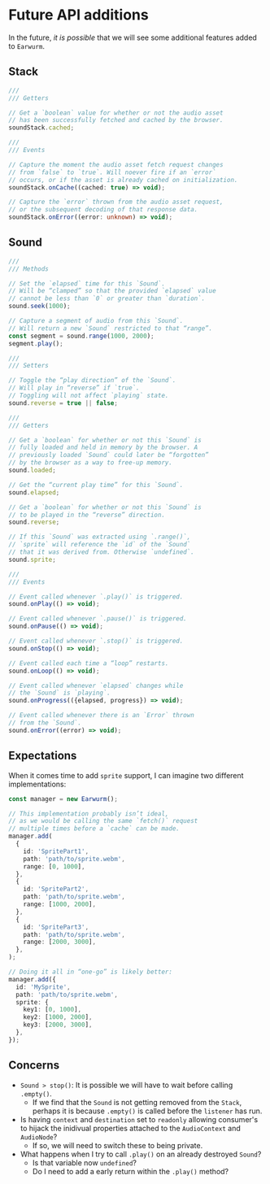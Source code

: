 # Future API additions

In the future, _it is possible_ that we will see some additional features added to `Earwurm`.

## Stack

```ts
///
/// Getters

// Get a `boolean` value for whether or not the audio asset
// has been successfully fetched and cached by the browser.
soundStack.cached;

///
/// Events

// Capture the moment the audio asset fetch request changes
// from `false` to `true`. Will noever fire if an `error`
// occurs, or if the asset is already cached on initialization.
soundStack.onCache((cached: true) => void);

// Capture the `error` thrown from the audio asset request,
// or the subsequent decoding of that response data.
soundStack.onError((error: unknown) => void);
```

## Sound

```ts
///
/// Methods

// Set the `elapsed` time for this `Sound`.
// Will be “clamped” so that the provided `elapsed` value
// cannot be less than `0` or greater than `duration`.
sound.seek(1000);

// Capture a segment of audio from this `Sound`.
// Will return a new `Sound` restricted to that “range”.
const segment = sound.range(1000, 2000);
segment.play();

///
/// Setters

// Toggle the “play direction” of the `Sound`.
// Will play in “reverse” if `true`.
// Toggling will not affect `playing` state.
sound.reverse = true || false;

///
/// Getters

// Get a `boolean` for whether or not this `Sound` is
// fully loaded and held in memory by the browser. A
// previously loaded `Sound` could later be “forgotten”
// by the browser as a way to free-up memory.
sound.loaded;

// Get the “current play time” for this `Sound`.
sound.elapsed;

// Get a `boolean` for whether or not this `Sound` is
// to be played in the “reverse” direction.
sound.reverse;

// If this `Sound` was extracted using `.range()`,
// `sprite` will reference the `id` of the `Sound`
// that it was derived from. Otherwise `undefined`.
sound.sprite;

///
/// Events

// Event called whenever `.play()` is triggered.
sound.onPlay(() => void);

// Event called whenever `.pause()` is triggered.
sound.onPause(() => void);

// Event called whenever `.stop()` is triggered.
sound.onStop(() => void);

// Event called each time a “loop” restarts.
sound.onLoop(() => void);

// Event called whenever `elapsed` changes while
// the `Sound` is `playing`.
sound.onProgress(({elapsed, progress}) => void);

// Event called whenever there is an `Error` thrown
// from the `Sound`.
sound.onError((error) => void);
```

## Expectations

When it comes time to add `sprite` support, I can imagine two different implementations:

```ts
const manager = new Earwurm();

// This implementation probably isn’t ideal,
// as we would be calling the same `fetch()` request
// multiple times before a `cache` can be made.
manager.add(
  {
    id: 'SpritePart1',
    path: 'path/to/sprite.webm',
    range: [0, 1000],
  },
  {
    id: 'SpritePart2',
    path: 'path/to/sprite.webm',
    range: [1000, 2000],
  },
  {
    id: 'SpritePart3',
    path: 'path/to/sprite.webm',
    range: [2000, 3000],
  },
);

// Doing it all in “one-go” is likely better:
manager.add({
  id: 'MySprite',
  path: 'path/to/sprite.webm',
  sprite: {
    key1: [0, 1000],
    key2: [1000, 2000],
    key3: [2000, 3000],
  },
});
```

## Concerns

- `Sound > stop()`: It is possible we will have to wait before calling `.empty()`.
  - If we find that the `Sound` is not getting removed from the `Stack`, perhaps it is because `.empty()` is called before the `listener` has run.
- Is having `context` and `destination` set to `readonly` allowing consumer's to hijack the inidivual properties attached to the `AudioContext` and `AudioNode`?
  - If so, we will need to switch these to being private.
- What happens when I try to call `.play()` on an already destroyed `Sound`?
  - Is that variable now `undefined`?
  - Do I need to add a early return within the `.play()` method?
